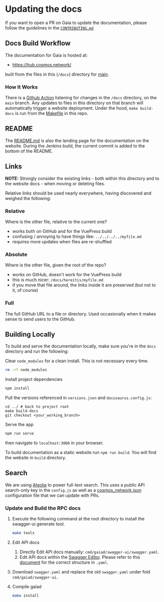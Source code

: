<!--
parent:
  order: false
-->

# Updating the docs

If you want to open a PR on Gaia to update the documentation, please follow the guidelines in the [`CONTRIBUTING.md`](https://github.com/cosmos/gaia/tree/main/CONTRIBUTING.md)

## Docs Build Workflow

The documentation for Gaia is hosted at:

- <https://hub.cosmos.network/>

built from the files in this (`/docs`) directory for [main](https://github.com/cosmos/gaia/tree/main/docs).

### How It Works

There is a [Github Action](https://github.com/cosmos/gaia/blob/main/.github/workflows/docs.yml)
listening for changes in the `/docs` directory, on the `main` branch.
Any updates to files in this directory on that branch will automatically
trigger a website deployment. Under the hood, `make build-docs` is run from the
[Makefile](https://github.com/cosmos/gaia/blob/main/Makefile) in this repo.

## README

The [README.md](./README.md) is also the landing page for the documentation
on the website. During the Jenkins build, the current commit is added to the bottom
of the README.

## Links

**NOTE:** Strongly consider the existing links - both within this directory
and to the website docs - when moving or deleting files.

Relative links should be used nearly everywhere, having discovered and weighed the following:

### Relative

Where is the other file, relative to the current one?

- works both on GitHub and for the VuePress build
- confusing / annoying to have things like: `../../../../myfile.md`
- requires more updates when files are re-shuffled

### Absolute

Where is the other file, given the root of the repo?

- works on GitHub, doesn't work for the VuePress build
- this is much nicer: `/docs/hereitis/myfile.md`
- if you move that file around, the links inside it are preserved (but not to it, of course)

### Full

The full GitHub URL to a file or directory. Used occasionally when it makes sense
to send users to the GitHub.

## Building Locally

To build and serve the documentation locally, make sure you're in the `docs` directory and run the following:

Clear `node_modules` for a clean install. This is not necessary every time.

```bash
rm -rf node_modules
```

Install project dependencies

```bash
npm install
```

Pull the versions referenced in `versions.json` and `docusaurus.config.js`:

```shell
cd ../ # back to project root
make build-docs
git checkout <your_working_branch>
```

Serve the app

```bash
npm run serve
```

then navigate to `localhost:3000` in your browser.

To build documentation as a static website run `npm run build`. You will find the website in `build` directory.

## Search

We are using [Algolia](https://www.algolia.com) to power full-text search. This uses a public API search-only key in the `config.js` as well as a [cosmos_network.json](https://github.com/algolia/docsearch-configs/blob/master/configs/cosmos_network.json) configuration file that we can update with PRs.

### Update and Build the RPC docs

1. Execute the following command at the root directory to install the swagger-ui generate tool.

   ```bash
   make tools
   ```

2. Edit API docs
   1. Directly Edit API docs manually: `cmd/gaiad/swagger-ui/swagger.yaml`.
   2. Edit API docs within the [Swagger Editor](https://editor.swagger.io/). Please refer to this [document](https://swagger.io/docs/specification/2-0/basic-structure/) for the correct structure in `.yaml`.
3. Download `swagger.yaml` and replace the old `swagger.yaml` under fold `cmd/gaiad/swagger-ui`.
4. Compile gaiad

   ```bash
   make install
   ```
